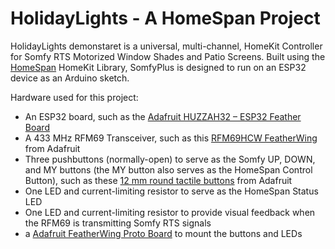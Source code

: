 # HolidayLights - A HomeSpan Project

HolidayLights demonstaret is a universal, multi-channel, HomeKit Controller for Somfy RTS Motorized Window Shades and Patio Screens.  Built using the [HomeSpan](https://github.com/HomeSpan/HomeSpan) HomeKit Library, SomfyPlus is designed to run on an ESP32 device as an Arduino sketch.  

Hardware used for this project:

* An ESP32 board, such as the [Adafruit HUZZAH32 – ESP32 Feather Board](https://www.adafruit.com/product/3405)
* A 433 MHz RFM69 Transceiver, such as this [RFM69HCW FeatherWing](https://www.adafruit.com/product/3230) from Adafruit
* Three pushbuttons (normally-open) to serve as the Somfy UP, DOWN, and MY buttons (the MY button also serves as the HomeSpan Control Button), such as these [12 mm round tactile buttons](https://www.adafruit.com/product/1009) from Adafruit
* One LED and current-limiting resistor to serve as the HomeSpan Status LED
* One LED and current-limiting resistor to provide visual feedback when the RFM69 is transmitting Somfy RTS signals
* a [Adafruit FeatherWing Proto Board](https://www.adafruit.com/product/2884) to mount the buttons and LEDs
